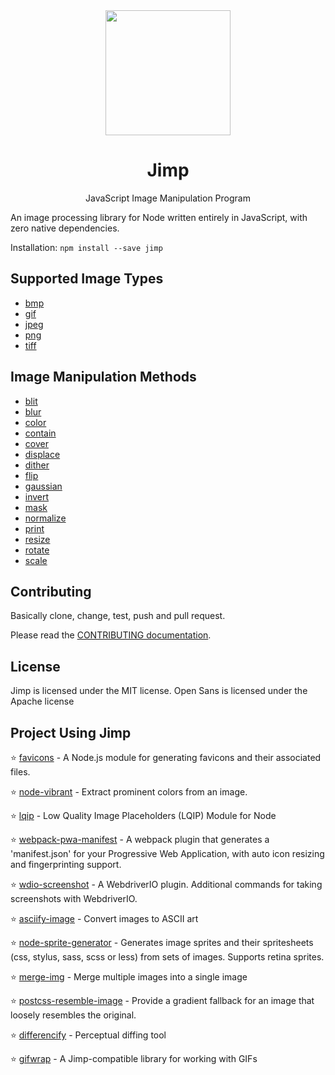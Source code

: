 <div align="center">
  <a href="https://intuit.github.io/Ignite/">
    <img width="200" height="200"
      src="https://s3.amazonaws.com/pix.iemoji.com/images/emoji/apple/ios-11/256/crayon.png">
  </a>
  <h1>Jimp</h1>
  <p>JavaScript Image Manipulation Program</p>
</div>

An image processing library for Node written entirely in JavaScript, with zero native dependencies.

Installation: `npm install --save jimp`

## Supported Image Types

- [bmp](./packages/type-bmp/README.md)
- [gif](./packages/type-gif/README.md)
- [jpeg](./packages/type-jpeg/README.md)
- [png](./packages/type-png/README.md)
- [tiff](./packages/type-tiff/README.md)

## Image Manipulation Methods

- [blit](./packages/plugin-blit/README.md)
- [blur](./packages/plugin-blur/README.md)
- [color](./packages/plugin-color/README.md)
- [contain](./packages/plugin-contain/README.md)
- [cover](./packages/plugin-cover/README.md)
- [displace](./packages/plugin-displace/README.md)
- [dither](./packages/plugin-dither/README.md)
- [flip](./packages/plugin-flip/README.md)
- [gaussian](./packages/plugin-gaussian/README.md)
- [invert](./packages/plugin-invert/README.md)
- [mask](./packages/plugin-mask/README.md)
- [normalize](./packages/plugin-normalize/README.md)
- [print](./packages/plugin-print/README.md)
- [resize](./packages/plugin-resize/README.md)
- [rotate](./packages/plugin-rotate/README.md)
- [scale](./packages/plugin-scale/README.md)

## Contributing

Basically clone, change, test, push and pull request.

Please read the [CONTRIBUTING documentation](CONTRIBUTING.md).

## License

Jimp is licensed under the MIT license. Open Sans is licensed under the Apache license

## Project Using Jimp

:star: [favicons](https://www.npmjs.com/package/favicons) - A Node.js module for generating favicons and their associated files.

:star: [node-vibrant](https://www.npmjs.com/package/node-vibrant) - Extract prominent colors from an image.

:star: [lqip](https://www.npmjs.com/package/lqip) - Low Quality Image Placeholders (LQIP) Module for Node

:star: [webpack-pwa-manifest](https://www.npmjs.com/package/webpack-pwa-manifest) - A webpack plugin that generates a 'manifest.json' for your Progressive Web Application, with auto icon resizing and fingerprinting support.

:star: [wdio-screenshot](https://www.npmjs.com/package/wdio-screenshot) - A WebdriverIO plugin. Additional commands for taking screenshots with WebdriverIO.

:star: [asciify-image](https://www.npmjs.com/package/asciify-image) - Convert images to ASCII art

:star: [node-sprite-generator](https://www.npmjs.com/package/node-sprite-generator) - Generates image sprites and their spritesheets (css, stylus, sass, scss or less) from sets of images. Supports retina sprites.

:star: [merge-img](https://www.npmjs.com/package/merge-img) - Merge multiple images into a single image

:star: [postcss-resemble-image](https://www.npmjs.com/package/postcss-resemble-image) - Provide a gradient fallback for an image that loosely resembles the original.

:star: [differencify](https://www.npmjs.com/package/differencify) - Perceptual diffing tool

:star: [gifwrap](https://www.npmjs.com/package/gifwrap) - A Jimp-compatible library for working with GIFs
